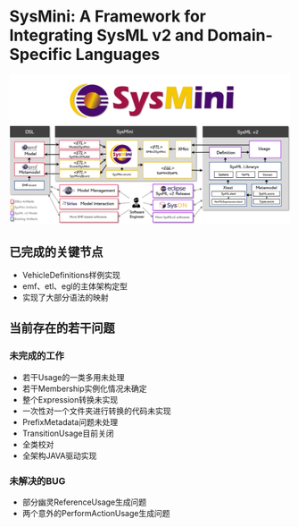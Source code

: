 # SysMini: A Framework for Integrating SysML v2 and Domain-Specific Languages

![LOGO](https://github.com/Ruizhe-Yang/SysMini/blob/main/logo.png)
![SysMini Architecture](https://github.com/Ruizhe-Yang/SysMini/blob/main/SysMini%20architecture.png)

## 已完成的关键节点

- VehicleDefinitions样例实现
- emf、etl、egl的主体架构定型
- 实现了大部分语法的映射

## 当前存在的若干问题

### 未完成的工作

- 若干Usage的一类多用未处理
- 若干Membership实例化情况未确定
- 整个Expression转换未实现
- 一次性对一个文件夹进行转换的代码未实现
- PrefixMetadata问题未处理
- TransitionUsage目前关闭
- 全类校对
- 全架构JAVA驱动实现

### 未解决的BUG

- 部分幽灵ReferenceUsage生成问题
- 两个意外的PerformActionUsage生成问题
